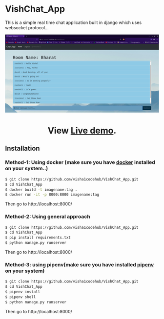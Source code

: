 # VishChat_App

This is a simple real time chat application built in django which uses websocket protocol...
<p>

![Alt text](https://github.com/visha1codehub/VishChat_App/blob/master/screenshots/vishchat_screenshot.png?raw=true "Screeshot")

</p>


<h1 align="center">
  View <a href="http://www.vishchat.in/">Live demo</a>.
</h1>

## Installation

### Method-1: Using docker (make sure you have [docker](https://docs.docker.com/get-docker/) installed on your system..)
```bash
$ git clone https://github.com/visha1codehub/VishChat_App.git
$ cd VishChat_App
$ docker build -t imagename:tag .
$ docker run -it -p 8000:8000 imagename:tag
```
Then go to http://localhost:8000/ 
### Method-2: Using general approach

```bash
$ git clone https://github.com/visha1codehub/VishChat_App.git
$ cd VishChat_App
$ pip install requirements.txt
$ python manage.py runserver
```
Then go to http://localhost:8000/

### Method-3: using pipenv(make sure you have installed [pipenv](https://pypi.org/project/pipenv/) on your system)
```bash
$ git clone https://github.com/visha1codehub/VishChat_App.git
$ cd VishChat_App
$ pipenv install
$ pipenv shell
$ python manage.py runserver
```
Then go to http://localhost:8000/
